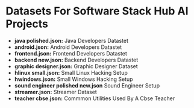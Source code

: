# Datasets For Software Stack Hub AI Projects
- **java polished.json:** Java Developers Datastet
- **android.json:** Android Developers Datastet
- **frontend.json:** Frontend Developers Datastet
- **backend new.json:** Backend Developers Datastet
- **graphic designer.json:** Graphic Designer Dataset
- **hlinux small.json:** Small Linux Hacking Setup
- **hwindows.json:** Small Windows Hacking Setup
- **sound engineer polished new.json** Sound Engineer Setup
- **streamer.json:** Streamer Dataset
- **teacher cbse.json:** Commmon Utilities Used By A Cbse Teacher
